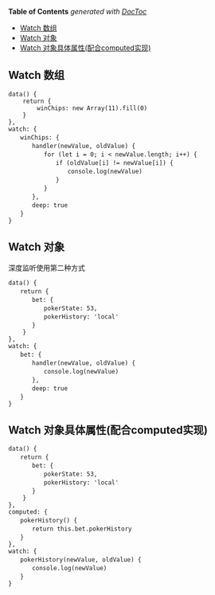 <!-- START doctoc generated TOC please keep comment here to allow auto update -->
<!-- DON'T EDIT THIS SECTION, INSTEAD RE-RUN doctoc TO UPDATE -->
**Table of Contents**  *generated with [DocToc](https://github.com/thlorenz/doctoc)*

- [Watch 数组](#watch-%E6%95%B0%E7%BB%84)
- [Watch 对象](#watch-%E5%AF%B9%E8%B1%A1)
- [Watch 对象具体属性(配合computed实现)](#watch-%E5%AF%B9%E8%B1%A1%E5%85%B7%E4%BD%93%E5%B1%9E%E6%80%A7%E9%85%8D%E5%90%88computed%E5%AE%9E%E7%8E%B0)

<!-- END doctoc generated TOC please keep comment here to allow auto update -->

## Watch 数组

	data() {
	    return {
	        winChips: new Array(11).fill(0)   
	    }
	},
	watch: {
	　　winChips: {
	　　　　handler(newValue, oldValue) {
	　　　　　　for (let i = 0; i < newValue.length; i++) {
	　　　　　　　　if (oldValue[i] != newValue[i]) {
	　　　　　　　　　　console.log(newValue)
	　　　　　　　　}
	　　　　　　}
	　　　　},
	　　　　deep: true
	　　}
	}

## Watch 对象

深度监听使用第二种方式

	data() {
	　　return {
	　　　　bet: {
	　　　　　　pokerState: 53,
	　　　　　　pokerHistory: 'local'
	　　　　}   
	    }
	},
	watch: {
	　　bet: {
	　　　　handler(newValue, oldValue) {
	　　　　　　console.log(newValue)
	　　　　},
	　　　　deep: true
	　　}
	}

## Watch 对象具体属性(配合computed实现)

	data() {
	　　return {
	　　　　bet: {
	　　　　　　pokerState: 53,
	　　　　　　pokerHistory: 'local'
	　　　　}   
	    }
	},
	computed: {
	　　pokerHistory() {
	　　　　return this.bet.pokerHistory
	　　}
	},
	watch: {
	　　pokerHistory(newValue, oldValue) {
	　　　　console.log(newValue)
	　　}
	}